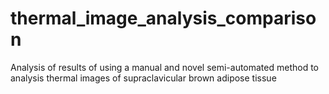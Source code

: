 # thermal_image_analysis_comparison
Analysis of results of using a manual and novel semi-automated method to analysis thermal images of supraclavicular brown adipose tissue
